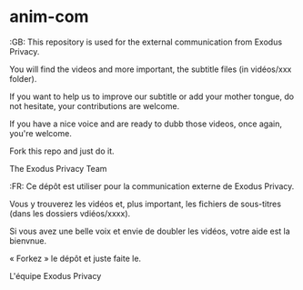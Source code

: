 # anim-com

:GB:
This repository is used for the external communication from Exodus Privacy.

You will find the videos and more important, the subtitle files (in vidéos/xxx folder).

If you want to help us to improve our subtitle or add your mother tongue, do not hesitate, your contributions are welcome.

If you have a nice voice and are ready to dubb those videos, once again, you're welcome.

Fork this repo and just do it.

The Exodus Privacy Team

:FR:
Ce dépôt est utiliser pour la communication externe de Exodus Privacy.

Vous y trouverez les vidéos et, plus important, les fichiers de sous-titres (dans les dossiers vdiéos/xxxx).

Si vous avez une belle voix et envie de doubler les vidéos, votre aide est la bienvnue.

« Forkez » le dépôt et juste faite le.

L'équipe Exodus Privacy
